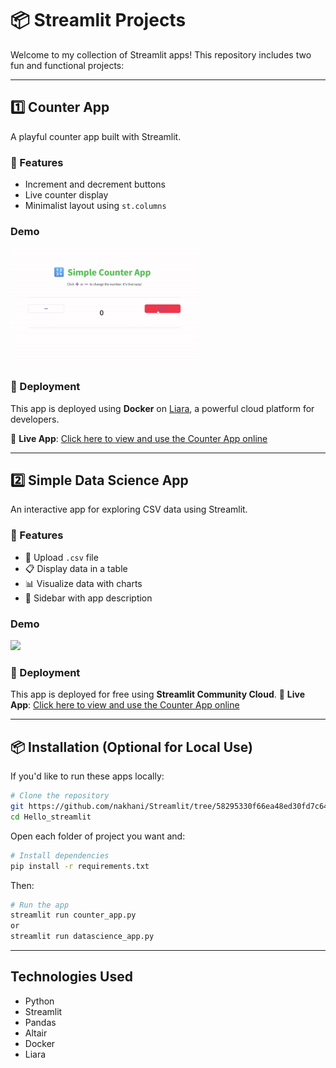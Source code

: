 # 📦 Streamlit Projects

Welcome to my collection of Streamlit apps! This repository includes two fun and functional projects:

---

## 1️⃣ Counter App

A playful counter app built with Streamlit.

### 🔧 Features
- Increment and decrement buttons
- Live counter display
- Minimalist layout using `st.columns`

### Demo
<img src="counter_App/1.gif" width="300">

### 🚀 Deployment

This app is deployed using **Docker** on [Liara](https://liara.ir/), a powerful cloud platform for developers.

🔗 **Live App**: [Click here to view and use the Counter App online](https://your-liara-app-url.com)  

---

## 2️⃣ Simple Data Science App

An interactive app for exploring CSV data using Streamlit.

### 🔧 Features
- 📁 Upload `.csv` file
- 📋 Display data in a table
- 📊 Visualize data with charts
- 📝 Sidebar with app description

### Demo
<img src="DataScience_App/2.gif" width="300">

### 🚀 Deployment

This app is deployed for free using **Streamlit Community Cloud**.
🔗 **Live App**: [Click here to view and use the Counter App online](https://your-liara-app-url.com) 

---

## 📦 Installation (Optional for Local Use)

If you'd like to run these apps locally:

```bash
# Clone the repository
git https://github.com/nakhani/Streamlit/tree/58295330f66ea48ed30fd7c64e6942b1c714a419/Hello_streamlit
cd Hello_streamlit
```
Open each folder of project you want and:

```bash
# Install dependencies
pip install -r requirements.txt
```

Then:

```bash
# Run the app
streamlit run counter_app.py 
or 
streamlit run datascience_app.py 
```

---
## Technologies Used

- Python
- Streamlit
- Pandas
- Altair
- Docker
- Liara







